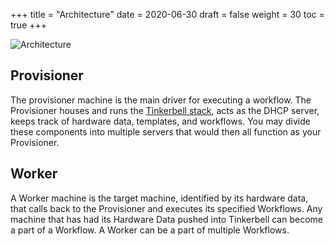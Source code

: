 +++
title = "Architecture"
date = 2020-06-30
draft = false
weight = 30
toc = true
+++


![Architecture](/images/docs/workflow-architecture.png)

## Provisioner

The provisioner machine is the main driver for executing a workflow. The Provisioner houses and runs the [Tinkerbell stack](/compoents), acts as the DHCP server, keeps track of hardware data, templates, and workflows.  You may divide these components into multiple servers that would then all function as your Provisioner. 

## Worker

A Worker machine is the target machine, identified by its hardware data, that calls back to the Provisioner and executes its specified Workflows. Any machine that has had its Hardware Data pushed into Tinkerbell can become a part of a Workflow. A Worker can be a part of multiple Workflows.
